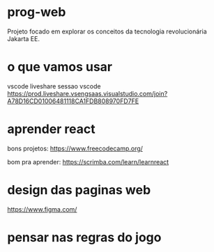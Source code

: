 # prog-web

Projeto focado em explorar os conceitos da tecnologia revolucionária Jakarta EE.

# o que vamos usar

vscode
  liveshare
    sessao vscode
      https://prod.liveshare.vsengsaas.visualstudio.com/join?A78D16CD01006481118CA1FDB808970FD7FE
      
# aprender react
bons projetos:
https://www.freecodecamp.org/

bom pra aprender:
https://scrimba.com/learn/learnreact

# design das paginas web
https://www.figma.com/

# pensar nas regras do jogo
